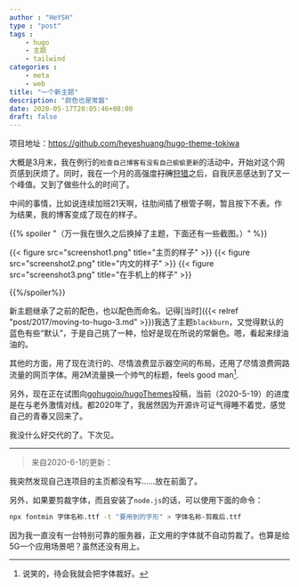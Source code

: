 ```yaml
---
author : "HeYSH"
type : "post"
tags :
    - hugo
    - 主题
    - tailwind
categories :
    - meta
    - web
title: "一个新主题"
description: "颜色也是常磐"
date: 2020-05-17T20:05:46+08:00
draft: false
---
```


项目地址：<https://github.com/heyeshuang/hugo-theme-tokiwa>

大概是3月末，我在例行的`检查自己博客有没有自己偷偷更新`的活动中，开始对这个网页感到厌烦了。同时，我在一个月的高强度~~打牌~~[狩猎](https://store.steampowered.com/app/582010/MONSTER_HUNTER_WORLD/)之后，自我厌恶感达到了又一个峰值。又到了做些什么的时间了。

中间的事情，比如说连续加班21天啊，往肋间插了根管子啊，暂且按下不表。作为结果，我的博客变成了现在的样子。

{{% spoiler "（万一我在很久之后换掉了主题，下面还有一些截图。）" %}}

{{< figure src="screenshot1.png" title="主页的样子" >}}
{{< figure src="screenshot2.png" title="内文的样子" >}}
{{< figure src="screenshot3.png" title="在手机上的样子" >}}

{{%/spoiler%}}

新主题继承了之前的配色，也以配色而命名。记得[当时]({{< relref "post/2017/moving-to-hugo-3.md" >}})我选了主题`blackburn`，又觉得默认的蓝色有些“默认”，于是自己挑了一种，恰好是现在所说的常磐色。嗯，看起来绿油油的。

其他的方面，用了现在流行的、尽情浪费显示器空间的布局，还用了尽情浪费网路流量的网页字体。用2M流量换一个帅气的标题，feels good man[^1].

另外，现在正在试图向[gohugoio/hugoThemes](https://github.com/gohugoio/hugoThemes/issues/850)投稿，当前（2020-5-19）的进度是在与老外激情对线。都2020年了，我居然因为开源许可证气得睡不着觉，感觉自己的青春又回来了。

我没什么好交代的了。下次见。

---
> 来自2020-6-1的更新：

我突然发现自己连项目的主页都没有写……放在前面了。

另外，如果要剪裁字体，而且安装了`node.js`的话，可以使用下面的命令：

```bash
npx fontmin 字体名称.ttf -t "要用到的字形" > 字体名称-剪裁后.ttf 
```

因为我一直没有一台特别可靠的服务器，正文用的字体就不自动剪裁了。也算是给5G一个应用场景吧？虽然还没有用上。


[^1]:说笑的，待会我就会把字体裁好。